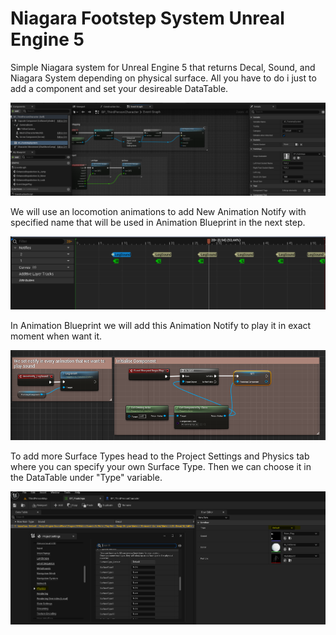 # Niagara Footstep System Unreal Engine 5
 Simple Niagara system for Unreal Engine 5 that returns Decal, Sound, and Niagara System depending on physical surface. All you have to do i just to add a component and set your desireable DataTable. 
 
 <img src="https://raw.githubusercontent.com/9wind/Niagara-Footstep-System-Unreal-Engine-5/main/3.png">
 
We will use an locomotion animations to add New Animation Notify with specified name that will be used in Animation Blueprint in the next step.
 
<img src="https://raw.githubusercontent.com/9wind/Niagara-Footstep-System-Unreal-Engine-5/main/2.png">
 
In Animation Blueprint we will add this Animation Notify to play it in exact moment when want it.
 
<img src="https://raw.githubusercontent.com/9wind/Niagara-Footstep-System-Unreal-Engine-5/main/1.png">
 
To add more Surface Types head to the Project Settings and Physics tab where you can specify your own Surface Type. Then we can choose it in the DataTable under "Type" variable.

<img src="https://raw.githubusercontent.com/9wind/Niagara-Footstep-System-Unreal-Engine-5/main/4.png">
